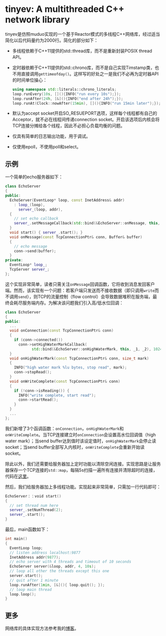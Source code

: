 # tinyev: A multithreaded C++ network library

tinyev是仿照muduo实现的一个基于Reactor模式的多线程C++网络库，经过适当简化以后代码量约为2000行。简化的部分如下：

- 多线程依赖于C++11提供的std::thread库，而不是重新封装POSIX thread API。

- 定时器依赖于C++11提供的std::chrono库，而不是自己实现Timstamp类，也不用直接调用`gettimeofday()`。这样写的好处之一是我们不必再为定时器API的时间单位操心：

  ```c++
  using namespace std::literals::chrono_literals;
  loop.runEvery(10s, [](){INFO("run every 10s");});
  loop.runAfter(24h, [&](){INFO("end after 24h");});
  loop.runAt(Clock::nowAfter(15min), [](){INFO("run 15min later");});
  ```

- 默认为accept socket开启SO_RESUEPORT选项，这样每个线程都有自己的Acceptor，就不必在线程间传递connection socket。开启该选项后内核会将TCP连接分摊给各个线程，因此不必担心负载均衡的问题。

- 仅具有简单的日志输出功能，用于调试。

- 仅使用epoll，不使用poll和select。

## 示例

一个简单的echo服务器如下：

```C++
class EchoServer
{
public:
  EchoServer(EventLoop* loop, const InetAddress& addr)
    : loop_(loop),
      server_(loop, addr),
  {
    // set echo callback
    server_.setMessageCallback(std::bind(&EchoServer::onMessage, this, _1, _2));
  }
  void start() { server_.start(); }
  void onMessage(const TcpConnectionPtr& conn, Buffer& buffer)
  {
    // echo message
    conn->send(buffer);
  }
private:
  EventLoop* loop_;
  TcpServer server_;
};
```

这个实现非常简单，读者只需关注`onMessage`回调函数，它将收到消息发回客户端。然而，该实现有一个问题：若客户端只发送而不接收数据（即只调用`write`而不调用`send`），则TCP的流量控制（flow control）会导致数据堆积在服务端，最终会耗尽服务端内存。为解决该问题我们引入高/低水位回调：

```c++
class EchoServer
{
public:
  ...
  void onConnection(const TcpConnectionPtr& conn)
  {
    if (conn->connected())
      conn->setHighWaterMarkCallback(
            std::bind(&EchoServer::onHighWaterMark, this, _1, _2), 1024);
  }
  void onHighWaterMark(const TcpConnectionPtr& conn, size_t mark)
  {
    INFO("high water mark %lu bytes, stop read", mark);
    conn->stopRead();
  }
  void onWriteComplete(const TcpConnectionPtr& conn)
  {
    if (!conn->isReading()) {
      INFO("write complete, start read");
      conn->startRead();
    }
  }
  ...
};
```

我们新增了3个函调函数：`onConnection`，`onHighWaterMark`和`onWriteComplete`。当TCP连接建立时`onConnection`会设置高水位回调值（high water mark）；当send buffer达到值时该设定值时，`onHighWaterMark`会停止读socket；当send buffer全部写入内核时，`onWriteComplete`会重新开始读socket。

除此以外，我们还需要给服务器加上定时功能以清除空闲连接。实现思路是让服务器保存一个TCP连接的`std::map`，每隔5s扫描一遍所有连接并清除超时的连接，代码在[这里](./trival/echo.cc)。

然后，我们给服务器加上多线程功能。实现起来非常简单，只需加一行代码即可：

```c++
EchoServer：：void start()
{
  // set thread num here
  server_.setNumThread(2);
  server_.start();
}
```

最后，main函数如下：

```c++
int main()
{
  EventLoop loop;
  // listen address localhost:9877
  InetAddress addr(9877);
  // echo server with 4 threads and timeout of 10 seconds
  EchoServer server(&loop, addr, 4, 10s);
  // loop all other the threads except this one
  server.start();
  // quit after 1 minute
  loop.runAfter(1min, [&](){ loop.quit(); });
  // loop main thread
  loop.loop();
}
```

## 更多

网络库的具体实现方法参考我的[博客](http://www.penggq.org/2017/09/%E5%A4%9A%E6%9C%BA%E5%B9%B6%E8%A1%8C%E6%B1%82%E8%A7%A3N%E7%9A%87%E5%90%8E%E9%97%AE%E9%A2%98)。